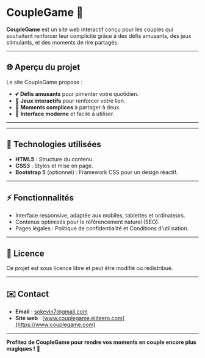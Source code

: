 # CoupleGame 🌟

**CoupleGame** est un site web interactif conçu pour les couples qui souhaitent renforcer leur complicité grâce à des défis amusants, des jeux stimulants, et des moments de rire partagés.

---

## 🌐 **Aperçu du projet**

Le site CoupleGame propose :

- 💕 **Défis amusants** pour pimenter votre quotidien.
- 🎲 **Jeux interactifs** pour renforcer votre lien.
- 🧠 **Moments complices** à partager à deux.
- 🌟 **Interface moderne** et facile à utiliser.

---

---

## 🎨 **Technologies utilisées**

- **HTML5** : Structure du contenu.
- **CSS3** : Styles et mise en page.
- **Bootstrap 5** (optionnel) : Framework CSS pour un design réactif.

---

## ⚡ **Fonctionnalités**

- Interface responsive, adaptée aux mobiles, tablettes et ordinateurs.
- Contenus optimisés pour le référencement naturel (SEO).
- Pages légales : Politique de confidentialité et Conditions d'utilisation.

---

## 📜 **Licence**

Ce projet est sous licence libre et peut être modifié ou redistribué.

---

## ✉️ **Contact**

- **Email** : [sokevin7@gmail.com](mailto:sokevin7@gmail.com)
- **Site web** : [www.couplegame.eliteero.com](https://www.couplegame.com)

---

**Profitez de CoupleGame pour rendre vos moments en couple encore plus magiques !** 💖
